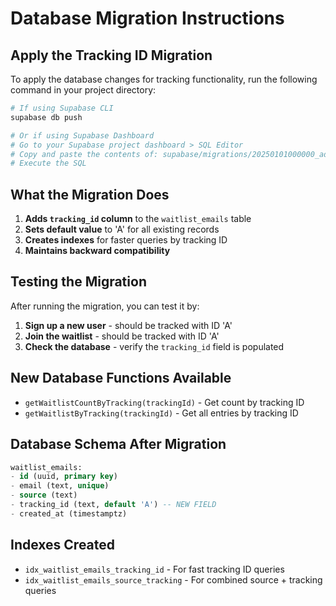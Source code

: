 # Database Migration Instructions

## Apply the Tracking ID Migration

To apply the database changes for tracking functionality, run the following command in your project directory:

```bash
# If using Supabase CLI
supabase db push

# Or if using Supabase Dashboard
# Go to your Supabase project dashboard > SQL Editor
# Copy and paste the contents of: supabase/migrations/20250101000000_add_tracking_id.sql
# Execute the SQL
```

## What the Migration Does

1. **Adds `tracking_id` column** to the `waitlist_emails` table
2. **Sets default value** to 'A' for all existing records
3. **Creates indexes** for faster queries by tracking ID
4. **Maintains backward compatibility**

## Testing the Migration

After running the migration, you can test it by:

1. **Sign up a new user** - should be tracked with ID 'A'
2. **Join the waitlist** - should be tracked with ID 'A'
3. **Check the database** - verify the `tracking_id` field is populated

## New Database Functions Available

- `getWaitlistCountByTracking(trackingId)` - Get count by tracking ID
- `getWaitlistByTracking(trackingId)` - Get all entries by tracking ID

## Database Schema After Migration

```sql
waitlist_emails:
- id (uuid, primary key)
- email (text, unique)
- source (text)
- tracking_id (text, default 'A') -- NEW FIELD
- created_at (timestamptz)
```

## Indexes Created

- `idx_waitlist_emails_tracking_id` - For fast tracking ID queries
- `idx_waitlist_emails_source_tracking` - For combined source + tracking queries

